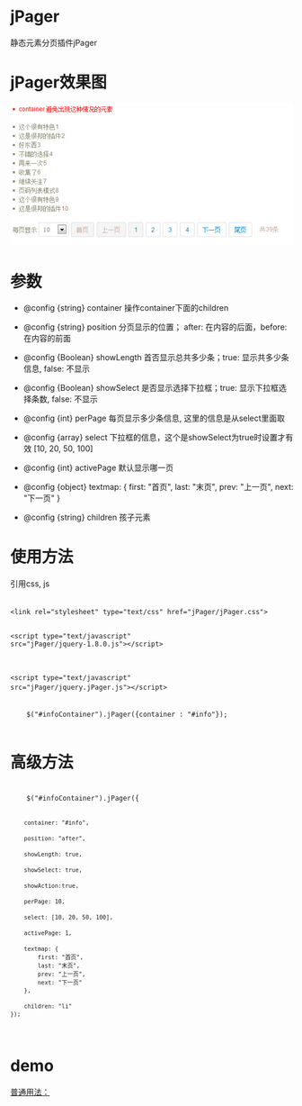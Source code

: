 # jPager #

静态元素分页插件jPager


# jPager效果图 #

![jPager效果图](images/jPager.jpg)

# 参数 #

* @config {string} 			    container 操作container下面的children

* @config {string} 			    position 分页显示的位置； after: 在内容的后面，before: 在内容的前面

* @config {Boolean} 			showLength 首否显示总共多少条；true: 显示共多少条信息, false: 不显示

* @config {Boolean} 			showSelect 是否显示选择下拉框；true: 显示下拉框选择条数, false: 不显示

* @config {int} 			    perPage 每页显示多少条信息, 这里的信息是从select里面取

* @config {array}               select 下拉框的信息，这个是showSelect为true时设置才有效 [10, 20, 50, 100]

* @config {int} 			    activePage 默认显示哪一页

 * @config {object}             textmap: {
									first: "首页",
									last: "末页",
									prev: "上一页",
									next: "下一页"
								}
								
 * @config {string}             children 孩子元素


# 使用方法 #

引用css, js

<code html>
&lt;link rel="stylesheet" type="text/css" href="jPager/jPager.css"&gt;

&lt;script type="text/javascript" src="jPager/jquery-1.8.0.js"&gt;&lt;/script&gt;

&lt;script type="text/javascript" src="jPager/jquery.jPager.js"&gt;&lt;/script&gt;
</code>

<code javascript>
	$("#infoContainer").jPager({container : "#info"});

</code>


# 高级方法 #



<code javascript>
	$("#infoContainer").jPager({
	
		container: "#info",
		
		position: "after",  
		
		showLength: true,  
		
		showSelect: true,
		
		showAction:true,  
        
		perPage: 10,  
		
		select: [10, 20, 50, 100],
		
		activePage: 1, 
		
		textmap: {
			first: "首页",
			last: "末页",
			prev: "上一页",
			next: "下一页"
		},   
		
		children: "li"                
	});
</code>

# demo #

<p><a href="http://joannamo.github.com/jPager/index.html">普通用法：</a></p>



	
